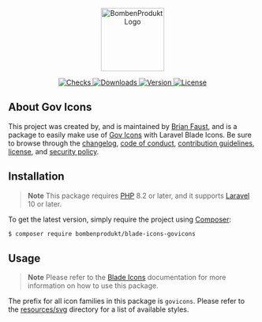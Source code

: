 <p align="center">
    <a href="https://bombenprodukt.com" target="_blank">
        <img src="https://raw.githubusercontent.com/faustbrian/assets/main/logo-text.svg" width="128" alt="BombenProdukt Logo" />
    </a>
</p>

<p align="center">
    <a href="https://github.com/faustbrian/blade-icons-govicons/actions">
        <img src="https://badge.sh/github/check-runs/BombenProdukt/blade-icons-govicons" alt="Checks" />
    </a>
    <a href="https://packagist.org/packages/bombenprodukt/blade-icons-govicons">
        <img src="https://badge.sh/packagist/downloads/BombenProdukt/blade-icons-govicons" alt="Downloads" />
    </a>
    <a href="https://packagist.org/packages/bombenprodukt/blade-icons-govicons">
        <img src="https://badge.sh/packagist/version/BombenProdukt/blade-icons-govicons" alt="Version" />
    </a>
    <a href="https://packagist.org/packages/bombenprodukt/blade-icons-govicons">
        <img src="https://badge.sh/packagist/license/BombenProdukt/blade-icons-govicons" alt="License" />
    </a>
</p>

## About Gov Icons

This project was created by, and is maintained by [Brian Faust](https://github.com/faustbrian), and is a package to easily make use of [Gov Icons](https://github.com/540co/govicons) with Laravel Blade Icons. Be sure to browse through the [changelog](CHANGELOG.md), [code of conduct](.github/CODE_OF_CONDUCT.md), [contribution guidelines](.github/CONTRIBUTING.md), [license](LICENSE), and [security policy](.github/SECURITY.md).

## Installation

> **Note**
> This package requires [PHP](https://www.php.net/) 8.2 or later, and it supports [Laravel](https://laravel.com/) 10 or later.

To get the latest version, simply require the project using [Composer](https://getcomposer.org/):

```bash
$ composer require bombenprodukt/blade-icons-govicons
```

## Usage

> **Note**
> Please refer to the [Blade Icons](https://github.com/faustbrian/blade-icons) documentation for more information on how to use this package.

The prefix for all icon families in this package is `govicons`. Please refer to the [resources/svg](/resources/svg) directory for a list of available styles.
